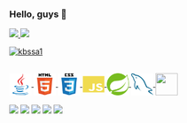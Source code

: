 ### Hello, guys 👋

<div>
  <a href="https://github.com/kbssa1">
  <img height="180em" src="https://github-readme-stats.vercel.app/api?username=kbssa1&show_icons=true&theme=dracula&include_all_commits=true&count_private=true"/>
  <img height="180em" src="https://github-readme-stats.vercel.app/api/top-langs/?username=kbssa1&layout=compact&langs_count=7&theme=dracula"/>
</div>
<p> <img height= "50em" src="https://komarev.com/ghpvc/?username=kbssa1&label=Profile%20views&color=0e75b6&style=flat" alt="kbssa1" /> </p>

<div style="display: inline_block"><br>
  <img align="center"  height="40" width="40" src="https://raw.githubusercontent.com/devicons/devicon/master/icons/java/java-original.svg">
  <img align="center"  height="40" width="40" src="https://raw.githubusercontent.com/devicons/devicon/master/icons/html5/html5-original-wordmark.svg">
  <img align="center"  height="40" width="40" src="https://raw.githubusercontent.com/devicons/devicon/master/icons/css3/css3-original-wordmark.svg">
  <img align="center"  height="30" width="40" src="https://raw.githubusercontent.com/devicons/devicon/master/icons/javascript/javascript-plain.svg">
  <img align="center"  height="40" width="40" src="https://raw.githubusercontent.com/devicons/devicon/master/icons/spring/spring-original.svg">
  <img align="center"  height="40" width="40" src="https://raw.githubusercontent.com/devicons/devicon/master/icons/mysql/mysql-original.svg">
  <img align="center"  height="40" width="40" src="https://www.vectorlogo.zone/logos/git-scm/git-scm-icon.svg">

</div>
  
<br>
  
  <div> 
  <a href= "https://www.linkedin.com/in/joão-emmanuel-gomes-94a63180/" target="_blank" ><img src="https://img.shields.io/badge/LinkedIn-0e76a8?style=for-the-badge&logo=linkedin&logoColor=white" target="_blank"></a>
  <a href= "https://www.youtube.com/channel/UCCFd1EM5LMDHdF2UtmkovHg" target="_blank" ><img src="https://img.shields.io/badge/YouTube-FF0000?style=for-the-badge&logo=youtube&logoColor=white" target="_blank"></a>
  <a href= "https://www.instagram.com/joaoemmanuell/" target="_blank" ><img src="https://img.shields.io/badge/-Instagram-%23E4405F?style=for-the-badge&logo=instagram&logoColor=white" target="_blank"></a>
  <a href= "mailto:joegomes34@gmail.com" target="_blank" ><img src="https://img.shields.io/badge/Gmail-D14836?style=for-the-badge&logo=gmail&logoColor=white" target="_blank"></a>
  <a href= "https://twitter.com/joao_emmanuel2" target="blank" ><img src="![X (formerly Twitter) Follow](https://img.shields.io/twitter/follow/:user)" /></a>
</div>

